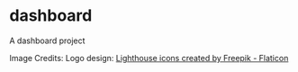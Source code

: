 # dashboard
A dashboard project




Image Credits:
Logo design: <a href="https://www.flaticon.com/free-icons/lighthouse" title="lighthouse icons">Lighthouse icons created by Freepik - Flaticon</a>